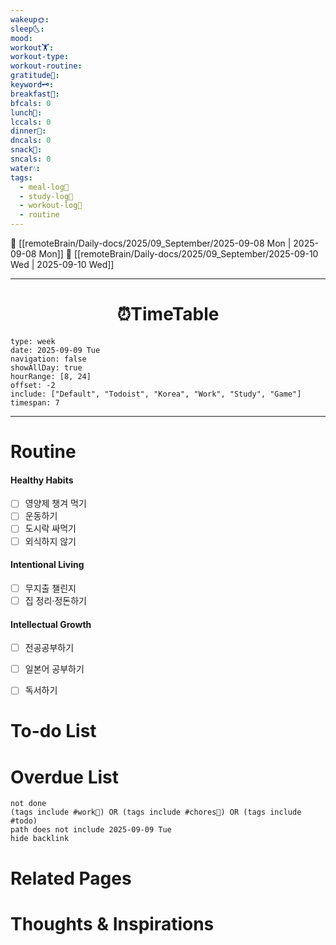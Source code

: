 ```yaml
---
wakeup🌞: 
sleep🌜: 
mood: 
workout🏋️: 
workout-type: 
workout-routine: 
gratitude🙏: 
keyword🗝️: 
breakfast🍳: 
bfcals: 0
lunch🍚: 
lccals: 0
dinner🥗: 
dncals: 0
snack🍬: 
sncals: 0
water💧: 
tags:
  - meal-log📝
  - study-log📓
  - workout-log💪
  - routine
---
```


🔺 [[remoteBrain/Daily-docs/2025/09_September/2025-09-08 Mon | 2025-09-08 Mon]]
🔻 [[remoteBrain/Daily-docs/2025/09_September/2025-09-10 Wed | 2025-09-10 Wed]]
___
<h1> <center>⏰TimeTable </center> </h1>

```gEvent
type: week
date: 2025-09-09 Tue
navigation: false
showAllDay: true
hourRange: [8, 24]
offset: -2
include: ["Default", "Todoist", "Korea", "Work", "Study", "Game"]
timespan: 7
```

--- 


# Routine 

####  Healthy Habits
- [ ] 영양제 챙겨 먹기
- [ ] 운동하기
- [ ] 도시락 싸먹기 
- [ ] 외식하지 않기 

####  Intentional Living 
- [ ] 무지출 챌린지 
- [ ] 집 정리·정돈하기

#### Intellectual Growth
- [ ] 전공공부하기
- [ ] 일본어 공부하기
- [ ] 독서하기



# To-do List


# Overdue List
```tasks
not done
(tags include #work💼) OR (tags include #chores🧺) OR (tags include #todo)
path does not include 2025-09-09 Tue
hide backlink
```

# Related Pages



# Thoughts & Inspirations

